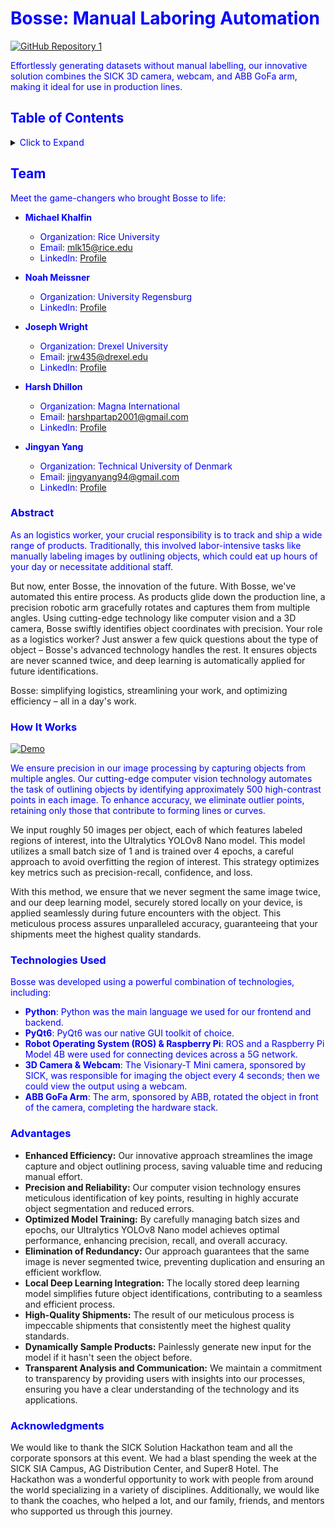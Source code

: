 # <span style="color:blue">Bosse: Manual Laboring Automation</span>
[![GitHub Repository 1](https://img.shields.io/badge/GitHub-Explore%20the%20Code-blue?logo=github)](https://github.com/NoahMeissner/bosse)

<span style="color:blue">Effortlessly generating datasets without manual labelling, our innovative solution combines the SICK 3D camera, webcam, and ABB GoFa arm, making it ideal for use in production lines.
</span>

## <span style="color:blue">Table of Contents</span>

<details>
  <summary><span style="color:blue">Click to Expand</span></summary>
  <ol>
    <li><a href="#team"><span style="color:blue">Team</span></a></li>
    <li><a href="#abstract"><span style="color:blue">Abstract</span></a></li>
    <li><a href="#how-it-works"><span style="color:blue">How It Works</span></a></li>
    <li><a href="#technologies-used"><span style="color:blue">Technologies Used</span></a></li>
    <li><a href="#advantages"><span style="color:blue">Advantages</span></a></li>
    <li><a href="#acknowledgments"><span style="color:blue">Acknowledgments</span></a></li>
  </ol>
</details>

## <span style="color:blue">Team</span>

<span style="color:blue">Meet the game-changers who brought Bosse to life:</span>

- <span style="color:blue">**Michael Khalfin**</span>
  - <span style="color:blue">Organization: Rice University</span>
  - <span style="color:blue">Email: [mlk15@rice.edu](mailto:mlk15@rice.edu)</span>
  - <span style="color:blue">LinkedIn: [Profile](https://www.linkedin.com/in/michael-khalfin-87551b20b/)</span>

- <span style="color:blue">**Noah Meissner**</span>
  - <span style="color:blue">Organization: University Regensburg</span>
  - <span style="color:blue">LinkedIn: [Profile](https://www.linkedin.com/in/noah-mei%C3%9Fner-7391a2245/)</span>

- <span style="color:blue">**Joseph Wright**</span>
  - <span style="color:blue">Organization: Drexel University</span>
  - <span style="color:blue">Email: [jrw435@drexel.edu](mailto:jrw435@drexel.edu)</span>
  - <span style="color:blue">LinkedIn: [Profile](linkedin.com/in/joseph~wright)</span>

- <span style="color:blue">**Harsh Dhillon**</span>
  - <span style="color:blue">Organization: Magna International</span>
  - <span style="color:blue">Email: [harshpartap2001@gmail.com](mailto:harshpartap2001@gmail.com)</span>
  - <span style="color:blue">LinkedIn: [Profile](https://www.linkedin.com/in/harsh-dhillon-92aa14196/)</span>

- <span style="color:blue">**Jingyan Yang**</span>
  - <span style="color:blue">Organization: Technical University of Denmark</span>
  - <span style="color:blue">Email: [jingyanyang94@gmail.com](mailto:jingyanyang94@gmail.com)</span>
  - <span style="color:blue">LinkedIn: [Profile](https://www.linkedin.com/in/jingyan-yang/)</span>

### <span style="color:blue">Abstract</span>

<span style="color:blue">As an logistics worker, your crucial responsibility is to track and ship a wide range of products. Traditionally, this involved labor-intensive tasks like manually labeling images by outlining objects, which could eat up hours of your day or necessitate additional staff.

But now, enter Bosse, the innovation of the future. With Bosse, we've automated this entire process. As products glide down the production line, a precision robotic arm gracefully rotates and captures them from multiple angles. Using cutting-edge technology like computer vision and a 3D camera, Bosse swiftly identifies object coordinates with precision. Your role as a logistics worker? Just answer a few quick questions about the type of object – Bosse's advanced technology handles the rest. It ensures objects are never scanned twice, and deep learning is automatically applied for future identifications.

Bosse: simplifying logistics, streamlining your work, and optimizing efficiency – all in a day's work. </span>

### <span style="color:blue">How It Works</span>

[![Demo](https://img.youtube.com/vi/YOUTUBE_VIDEO_ID_HERE/0.jpg)](https://www.youtube.com/watch?v=(https://youtu.be/PGkN7vxiy3s))


<span style="color:blue">We ensure precision in our image processing by capturing objects from multiple angles. Our cutting-edge computer vision technology automates the task of outlining objects by identifying approximately 500 high-contrast points in each image. To enhance accuracy, we eliminate outlier points, retaining only those that contribute to forming lines or curves.

We input roughly 50 images per object, each of which features labeled regions of interest, into the Ultralytics YOLOv8 Nano model. This model utilizes a small batch size of 1 and is trained over 4 epochs, a careful approach to avoid overfitting the region of interest. This strategy optimizes key metrics such as precision-recall, confidence, and loss.

With this method, we ensure that we never segment the same image twice, and our deep learning model, securely stored locally on your device, is applied seamlessly during future encounters with the object. This meticulous process assures unparalleled accuracy, guaranteeing that your shipments meet the highest quality standards.</span>

### <span style="color:blue">Technologies Used</span>

<span style="color:blue">Bosse was developed using a powerful combination of technologies, including:</span>
- <span style="color:blue">**Python**: Python was the main language we used for our frontend and backend.</span>
- <span style="color:blue">**PyQt6**: PyQt6 was our native GUI toolkit of choice.</span>
- <span style="color:blue">**Robot Operating System (ROS) & Raspberry Pi**: ROS and a Raspberry Pi Model 4B were used for connecting devices across a 5G network.</span>
- <span style="color:blue">**3D Camera & Webcam**: The Visionary-T Mini camera, sponsored by SICK, was responsible for imaging the object every 4 seconds; then we could view the output using a webcam.</span>
- <span style="color:blue">**ABB GoFa Arm**: The arm, sponsored by ABB, rotated the object in front of the camera, completing the hardware stack.</span>

### <span style="color:blue">Advantages</span>
- **Enhanced Efficiency:** Our innovative approach streamlines the image capture and object outlining process, saving valuable time and reducing manual effort.
- **Precision and Reliability:** Our computer vision technology ensures meticulous identification of key points, resulting in highly accurate object segmentation and reduced errors.
- **Optimized Model Training:** By carefully managing batch sizes and epochs, our Ultralytics YOLOv8 Nano model achieves optimal performance, enhancing precision, recall, and overall accuracy.
- **Elimination of Redundancy:** Our approach guarantees that the same image is never segmented twice, preventing duplication and ensuring an efficient workflow.
- **Local Deep Learning Integration:** The locally stored deep learning model simplifies future object identifications, contributing to a seamless and efficient process.
- **High-Quality Shipments:** The result of our meticulous process is impeccable shipments that consistently meet the highest quality standards.
- **Dynamically Sample Products:** Painlessly generate new input for the model if it hasn't seen the object before.
- **Transparent Analysis and Communication:** We maintain a commitment to transparency by providing users with insights into our processes, ensuring you have a clear understanding of the technology and its applications.

### <span style="color:blue">Acknowledgments</span>
We would like to thank the SICK Solution Hackathon team and all the corporate sponsors at this event. We had a blast spending the week at the SICK SIA Campus, 
AG Distribution Center, and Super8 Hotel. The Hackathon was a wonderful opportunity to work with people from around the world specializing in a variety of disciplines.
Additionally, we would like to thank the coaches, who helped a lot, and our family, friends, and mentors who supported us through this journey.
